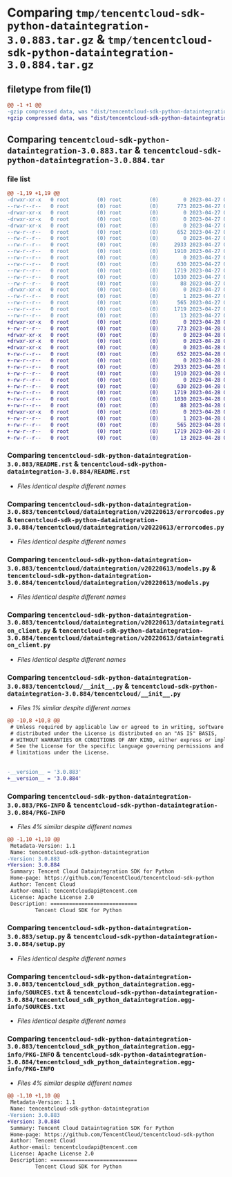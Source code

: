 # Comparing `tmp/tencentcloud-sdk-python-dataintegration-3.0.883.tar.gz` & `tmp/tencentcloud-sdk-python-dataintegration-3.0.884.tar.gz`

## filetype from file(1)

```diff
@@ -1 +1 @@
-gzip compressed data, was "dist/tencentcloud-sdk-python-dataintegration-3.0.883.tar", last modified: Thu Apr 27 00:27:10 2023, max compression
+gzip compressed data, was "dist/tencentcloud-sdk-python-dataintegration-3.0.884.tar", last modified: Fri Apr 28 02:13:55 2023, max compression
```

## Comparing `tencentcloud-sdk-python-dataintegration-3.0.883.tar` & `tencentcloud-sdk-python-dataintegration-3.0.884.tar`

### file list

```diff
@@ -1,19 +1,19 @@
-drwxr-xr-x   0 root         (0) root         (0)        0 2023-04-27 00:27:10.000000 tencentcloud-sdk-python-dataintegration-3.0.883/
--rw-r--r--   0 root         (0) root         (0)      773 2023-04-27 00:27:10.000000 tencentcloud-sdk-python-dataintegration-3.0.883/README.rst
-drwxr-xr-x   0 root         (0) root         (0)        0 2023-04-27 00:27:10.000000 tencentcloud-sdk-python-dataintegration-3.0.883/tencentcloud/
-drwxr-xr-x   0 root         (0) root         (0)        0 2023-04-27 00:27:10.000000 tencentcloud-sdk-python-dataintegration-3.0.883/tencentcloud/dataintegration/
-drwxr-xr-x   0 root         (0) root         (0)        0 2023-04-27 00:27:10.000000 tencentcloud-sdk-python-dataintegration-3.0.883/tencentcloud/dataintegration/v20220613/
--rw-r--r--   0 root         (0) root         (0)      652 2023-04-27 00:27:10.000000 tencentcloud-sdk-python-dataintegration-3.0.883/tencentcloud/dataintegration/v20220613/errorcodes.py
--rw-r--r--   0 root         (0) root         (0)        0 2023-04-27 00:27:10.000000 tencentcloud-sdk-python-dataintegration-3.0.883/tencentcloud/dataintegration/v20220613/__init__.py
--rw-r--r--   0 root         (0) root         (0)     2933 2023-04-27 00:27:10.000000 tencentcloud-sdk-python-dataintegration-3.0.883/tencentcloud/dataintegration/v20220613/models.py
--rw-r--r--   0 root         (0) root         (0)     1910 2023-04-27 00:27:10.000000 tencentcloud-sdk-python-dataintegration-3.0.883/tencentcloud/dataintegration/v20220613/dataintegration_client.py
--rw-r--r--   0 root         (0) root         (0)        0 2023-04-27 00:27:10.000000 tencentcloud-sdk-python-dataintegration-3.0.883/tencentcloud/dataintegration/__init__.py
--rw-r--r--   0 root         (0) root         (0)      630 2023-04-27 00:27:10.000000 tencentcloud-sdk-python-dataintegration-3.0.883/tencentcloud/__init__.py
--rw-r--r--   0 root         (0) root         (0)     1719 2023-04-27 00:27:10.000000 tencentcloud-sdk-python-dataintegration-3.0.883/PKG-INFO
--rw-r--r--   0 root         (0) root         (0)     1030 2023-04-27 00:27:10.000000 tencentcloud-sdk-python-dataintegration-3.0.883/setup.py
--rw-r--r--   0 root         (0) root         (0)       88 2023-04-27 00:27:10.000000 tencentcloud-sdk-python-dataintegration-3.0.883/setup.cfg
-drwxr-xr-x   0 root         (0) root         (0)        0 2023-04-27 00:27:10.000000 tencentcloud-sdk-python-dataintegration-3.0.883/tencentcloud_sdk_python_dataintegration.egg-info/
--rw-r--r--   0 root         (0) root         (0)        1 2023-04-27 00:27:10.000000 tencentcloud-sdk-python-dataintegration-3.0.883/tencentcloud_sdk_python_dataintegration.egg-info/dependency_links.txt
--rw-r--r--   0 root         (0) root         (0)      565 2023-04-27 00:27:10.000000 tencentcloud-sdk-python-dataintegration-3.0.883/tencentcloud_sdk_python_dataintegration.egg-info/SOURCES.txt
--rw-r--r--   0 root         (0) root         (0)     1719 2023-04-27 00:27:10.000000 tencentcloud-sdk-python-dataintegration-3.0.883/tencentcloud_sdk_python_dataintegration.egg-info/PKG-INFO
--rw-r--r--   0 root         (0) root         (0)       13 2023-04-27 00:27:10.000000 tencentcloud-sdk-python-dataintegration-3.0.883/tencentcloud_sdk_python_dataintegration.egg-info/top_level.txt
+drwxr-xr-x   0 root         (0) root         (0)        0 2023-04-28 02:13:55.000000 tencentcloud-sdk-python-dataintegration-3.0.884/
+-rw-r--r--   0 root         (0) root         (0)      773 2023-04-28 02:13:55.000000 tencentcloud-sdk-python-dataintegration-3.0.884/README.rst
+drwxr-xr-x   0 root         (0) root         (0)        0 2023-04-28 02:13:55.000000 tencentcloud-sdk-python-dataintegration-3.0.884/tencentcloud/
+drwxr-xr-x   0 root         (0) root         (0)        0 2023-04-28 02:13:55.000000 tencentcloud-sdk-python-dataintegration-3.0.884/tencentcloud/dataintegration/
+drwxr-xr-x   0 root         (0) root         (0)        0 2023-04-28 02:13:55.000000 tencentcloud-sdk-python-dataintegration-3.0.884/tencentcloud/dataintegration/v20220613/
+-rw-r--r--   0 root         (0) root         (0)      652 2023-04-28 02:13:55.000000 tencentcloud-sdk-python-dataintegration-3.0.884/tencentcloud/dataintegration/v20220613/errorcodes.py
+-rw-r--r--   0 root         (0) root         (0)        0 2023-04-28 02:13:55.000000 tencentcloud-sdk-python-dataintegration-3.0.884/tencentcloud/dataintegration/v20220613/__init__.py
+-rw-r--r--   0 root         (0) root         (0)     2933 2023-04-28 02:13:55.000000 tencentcloud-sdk-python-dataintegration-3.0.884/tencentcloud/dataintegration/v20220613/models.py
+-rw-r--r--   0 root         (0) root         (0)     1910 2023-04-28 02:13:55.000000 tencentcloud-sdk-python-dataintegration-3.0.884/tencentcloud/dataintegration/v20220613/dataintegration_client.py
+-rw-r--r--   0 root         (0) root         (0)        0 2023-04-28 02:13:55.000000 tencentcloud-sdk-python-dataintegration-3.0.884/tencentcloud/dataintegration/__init__.py
+-rw-r--r--   0 root         (0) root         (0)      630 2023-04-28 02:13:55.000000 tencentcloud-sdk-python-dataintegration-3.0.884/tencentcloud/__init__.py
+-rw-r--r--   0 root         (0) root         (0)     1719 2023-04-28 02:13:55.000000 tencentcloud-sdk-python-dataintegration-3.0.884/PKG-INFO
+-rw-r--r--   0 root         (0) root         (0)     1030 2023-04-28 02:13:55.000000 tencentcloud-sdk-python-dataintegration-3.0.884/setup.py
+-rw-r--r--   0 root         (0) root         (0)       88 2023-04-28 02:13:55.000000 tencentcloud-sdk-python-dataintegration-3.0.884/setup.cfg
+drwxr-xr-x   0 root         (0) root         (0)        0 2023-04-28 02:13:55.000000 tencentcloud-sdk-python-dataintegration-3.0.884/tencentcloud_sdk_python_dataintegration.egg-info/
+-rw-r--r--   0 root         (0) root         (0)        1 2023-04-28 02:13:55.000000 tencentcloud-sdk-python-dataintegration-3.0.884/tencentcloud_sdk_python_dataintegration.egg-info/dependency_links.txt
+-rw-r--r--   0 root         (0) root         (0)      565 2023-04-28 02:13:55.000000 tencentcloud-sdk-python-dataintegration-3.0.884/tencentcloud_sdk_python_dataintegration.egg-info/SOURCES.txt
+-rw-r--r--   0 root         (0) root         (0)     1719 2023-04-28 02:13:55.000000 tencentcloud-sdk-python-dataintegration-3.0.884/tencentcloud_sdk_python_dataintegration.egg-info/PKG-INFO
+-rw-r--r--   0 root         (0) root         (0)       13 2023-04-28 02:13:55.000000 tencentcloud-sdk-python-dataintegration-3.0.884/tencentcloud_sdk_python_dataintegration.egg-info/top_level.txt
```

### Comparing `tencentcloud-sdk-python-dataintegration-3.0.883/README.rst` & `tencentcloud-sdk-python-dataintegration-3.0.884/README.rst`

 * *Files identical despite different names*

### Comparing `tencentcloud-sdk-python-dataintegration-3.0.883/tencentcloud/dataintegration/v20220613/errorcodes.py` & `tencentcloud-sdk-python-dataintegration-3.0.884/tencentcloud/dataintegration/v20220613/errorcodes.py`

 * *Files identical despite different names*

### Comparing `tencentcloud-sdk-python-dataintegration-3.0.883/tencentcloud/dataintegration/v20220613/models.py` & `tencentcloud-sdk-python-dataintegration-3.0.884/tencentcloud/dataintegration/v20220613/models.py`

 * *Files identical despite different names*

### Comparing `tencentcloud-sdk-python-dataintegration-3.0.883/tencentcloud/dataintegration/v20220613/dataintegration_client.py` & `tencentcloud-sdk-python-dataintegration-3.0.884/tencentcloud/dataintegration/v20220613/dataintegration_client.py`

 * *Files identical despite different names*

### Comparing `tencentcloud-sdk-python-dataintegration-3.0.883/tencentcloud/__init__.py` & `tencentcloud-sdk-python-dataintegration-3.0.884/tencentcloud/__init__.py`

 * *Files 1% similar despite different names*

```diff
@@ -10,8 +10,8 @@
 # Unless required by applicable law or agreed to in writing, software
 # distributed under the License is distributed on an "AS IS" BASIS,
 # WITHOUT WARRANTIES OR CONDITIONS OF ANY KIND, either express or implied.
 # See the License for the specific language governing permissions and
 # limitations under the License.
 
 
-__version__ = '3.0.883'
+__version__ = '3.0.884'
```

### Comparing `tencentcloud-sdk-python-dataintegration-3.0.883/PKG-INFO` & `tencentcloud-sdk-python-dataintegration-3.0.884/PKG-INFO`

 * *Files 4% similar despite different names*

```diff
@@ -1,10 +1,10 @@
 Metadata-Version: 1.1
 Name: tencentcloud-sdk-python-dataintegration
-Version: 3.0.883
+Version: 3.0.884
 Summary: Tencent Cloud Dataintegration SDK for Python
 Home-page: https://github.com/TencentCloud/tencentcloud-sdk-python
 Author: Tencent Cloud
 Author-email: tencentcloudapi@tencent.com
 License: Apache License 2.0
 Description: ============================
         Tencent Cloud SDK for Python
```

### Comparing `tencentcloud-sdk-python-dataintegration-3.0.883/setup.py` & `tencentcloud-sdk-python-dataintegration-3.0.884/setup.py`

 * *Files identical despite different names*

### Comparing `tencentcloud-sdk-python-dataintegration-3.0.883/tencentcloud_sdk_python_dataintegration.egg-info/SOURCES.txt` & `tencentcloud-sdk-python-dataintegration-3.0.884/tencentcloud_sdk_python_dataintegration.egg-info/SOURCES.txt`

 * *Files identical despite different names*

### Comparing `tencentcloud-sdk-python-dataintegration-3.0.883/tencentcloud_sdk_python_dataintegration.egg-info/PKG-INFO` & `tencentcloud-sdk-python-dataintegration-3.0.884/tencentcloud_sdk_python_dataintegration.egg-info/PKG-INFO`

 * *Files 4% similar despite different names*

```diff
@@ -1,10 +1,10 @@
 Metadata-Version: 1.1
 Name: tencentcloud-sdk-python-dataintegration
-Version: 3.0.883
+Version: 3.0.884
 Summary: Tencent Cloud Dataintegration SDK for Python
 Home-page: https://github.com/TencentCloud/tencentcloud-sdk-python
 Author: Tencent Cloud
 Author-email: tencentcloudapi@tencent.com
 License: Apache License 2.0
 Description: ============================
         Tencent Cloud SDK for Python
```

